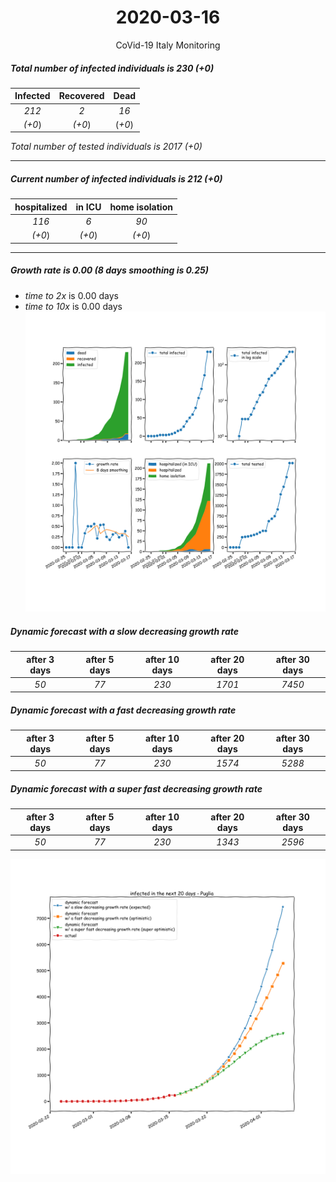 <div align='center'>

# 2020-03-16
CoVid-19 Italy Monitoring
</div>

##### Total number of infected individuals is 230 (+0)
Infected | Recovered | Dead
:---: | :---: | :---:
*212* | *2* | *16*
*(+0*) | *(+0*) | (*+0*)

*Total number of tested individuals is 2017 (+0)*
***
##### Current number of infected individuals is 212 (+0)
hospitalized | in ICU | home isolation
:---: | :---: | :---:
*116* |*6* |*90*
*(+0*) |*(+0*) |*(+0*)
***
##### Growth rate is 0.00 (8 days smoothing is 0.25)
- *time to 2x* is 0.00 days
- *time to 10x* is 0.00 days
![stats][stats]

##### Dynamic forecast with a slow decreasing growth rate
after 3 days | after 5 days | after 10 days | after 20 days | after 30 days
:---: | :---: | :---: | :---: | :---:
*50* |*77* |*230* |*1701* |*7450*
##### Dynamic forecast with a fast decreasing growth rate
after 3 days | after 5 days | after 10 days | after 20 days | after 30 days
:---: | :---: | :---: | :---: | :---:
*50* |*77* |*230* |*1574* |*5288*
##### Dynamic forecast with a super fast decreasing growth rate
after 3 days | after 5 days | after 10 days | after 20 days | after 30 days
:---: | :---: | :---: | :---: | :---:
*50* |*77* |*230* |*1343* |*2596*


![dynamic_forecast][dynamic_forecast]

[stats]: stats_Puglia.png
[dynamic_forecast]: dynamic_forecast_Puglia.png

